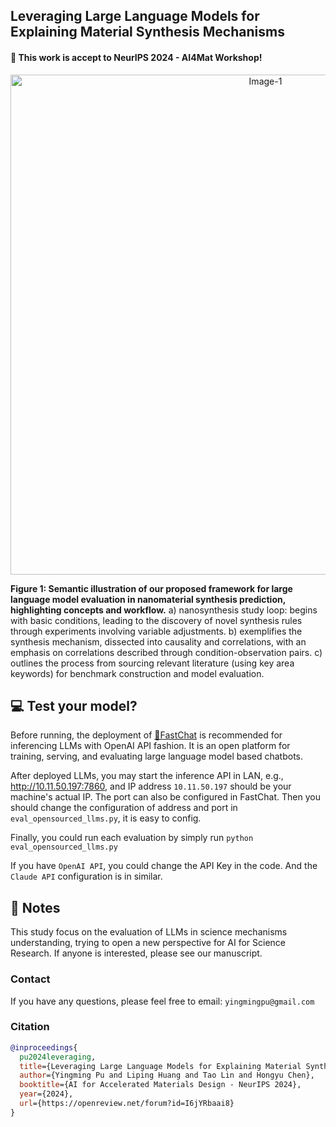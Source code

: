 ## Leveraging Large Language Models for Explaining Material Synthesis Mechanisms

#### 🎉 This work is accept to NeurIPS 2024 - AI4Mat Workshop!

<div align="center">
  <img src="assets/img.png" alt="Image-1" width="800"/>
</div>

**Figure 1: Semantic illustration of our proposed framework for large language model evaluation in nanomaterial synthesis prediction, highlighting concepts and workflow.** a) nanosynthesis study loop: begins with basic conditions, leading to the discovery of novel synthesis rules through experiments involving variable adjustments. b) exemplifies the synthesis mechanism, dissected into causality and correlations, with an emphasis on correlations described through condition-observation pairs. c) outlines the process from sourcing relevant literature (using key area keywords) for benchmark construction and model evaluation.


## 💻 Test your model? 

Before running, the deployment of [🚀FastChat](https://github.com/lm-sys/FastChat) is recommended for inferencing LLMs with OpenAI API fashion. It is an open platform for training, serving, and evaluating large language model based chatbots.

After deployed LLMs, you may start the inference API in LAN, e.g., http://10.11.50.197:7860, and IP address `10.11.50.197` should be your machine's actual IP. The port can also be configured in FastChat. Then you should change the configuration of address and port in `eval_opensourced_llms.py`, it is easy to config. 

Finally, you could run each evaluation by simply run `python eval_opensourced_llms.py`

If you have `OpenAI API`, you could change the API Key in the code. And the `Claude API` configuration is in similar.


## 📖 Notes

This study focus on the evaluation of LLMs in science mechanisms understanding, trying to open a new perspective for AI for Science Research.  If anyone is interested, please see our manuscript.


### Contact

If you have any questions, please feel free to email: `yingmingpu@gmail.com`

### Citation

```bibtex
@inproceedings{
  pu2024leveraging,
  title={Leveraging Large Language Models for Explaining Material Synthesis Mechanisms: The Foundation of Materials Discovery},
  author={Yingming Pu and Liping Huang and Tao Lin and Hongyu Chen},
  booktitle={AI for Accelerated Materials Design - NeurIPS 2024},
  year={2024},
  url={https://openreview.net/forum?id=I6jYRbaai8}
}
```
